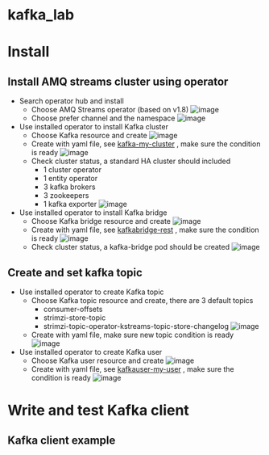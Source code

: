 # kafka_lab

# Install

## Install AMQ streams cluster using operator

* Search operator hub and install
  * Choose AMQ Streams operator (based on v1.8)
    ![image](https://user-images.githubusercontent.com/58408898/132277757-daa0d56d-8054-4898-8027-727eeaf89655.png)
  * Choose prefer channel and the namespace
    ![image](https://user-images.githubusercontent.com/58408898/132279495-6517bb00-1e3a-494c-9175-669e9391b131.png)
* Use installed operator to install Kafka cluster
  * Choose Kafka resource and create
    ![image](https://user-images.githubusercontent.com/58408898/132279765-2e403ba4-a9b8-4b45-91df-5299d9f66187.png)
  * Create with yaml file, see [kafka-my-cluster](https://github.com/snowfish424/kafka_lab/edit/main/install/kafka-my-cluster.yaml) , make sure the condition is ready
    ![image](https://user-images.githubusercontent.com/58408898/132281401-9f5fcb87-7b4d-4be5-bea5-d0b82aac9a72.png)
  * Check cluster status, a standard HA cluster should included
    * 1 cluster operator
    * 1 entity operator
    * 3 kafka brokers
    * 3 zookeepers
    * 1 kafka exporter
    ![image](https://user-images.githubusercontent.com/58408898/132294507-bf1e073e-fb31-421c-9c7c-9087474882b4.png)
* Use installed operator to install Kafka bridge
  * Choose Kafka bridge resource and create
    ![image](https://user-images.githubusercontent.com/58408898/132295310-0f9c87ab-7b07-4db0-9c52-30515bbac223.png) 
  * Create with yaml file, see [kafkabridge-rest](https://github.com/snowfish424/kafka_lab/blob/main/install/kafkabridge-rest.yaml) , make sure the condition is ready
    ![image](https://user-images.githubusercontent.com/58408898/132298117-a59952e1-8bbc-4bdd-81c8-de4edf934ebf.png)
  * Check cluster status, a kafka-bridge pod should be created
    ![image](https://user-images.githubusercontent.com/58408898/132298800-264466d3-2273-470d-9afe-fb028fea4097.png)

## Create and set kafka topic

* Use installed operator to create Kafka topic
  * Choose Kafka topic resource and create, there are 3 default topics
    * consumer-offsets
    * strimzi-store-topic
    * strimzi-topic-operator-kstreams-topic-store-changelog
    ![image](https://user-images.githubusercontent.com/58408898/132300235-87c78d8b-a738-4dfa-9e25-ee4b813d7eb1.png)
  * Create with yaml file, make sure new topic condition is ready
    ![image](https://user-images.githubusercontent.com/58408898/132319195-1c48bc5f-b332-47fe-9467-fdec1b893940.png)
* Use installed operator to create Kafka user
  * Choose Kafka user resource and create
    ![image](https://user-images.githubusercontent.com/58408898/132319684-f38a4ee5-5ca0-4667-a037-be7f732e994a.png)
  * Create with yaml file, see [kafkauser-my-user](https://github.com/snowfish424/kafka_lab/blob/main/install/kafkauser-my-user.yaml) , make sure the condition is ready
    ![image](https://user-images.githubusercontent.com/58408898/132320109-301f9cc6-9f1a-41ad-8cfc-3a1cccc14a9b.png)

# Write and test Kafka client

## Kafka client example
